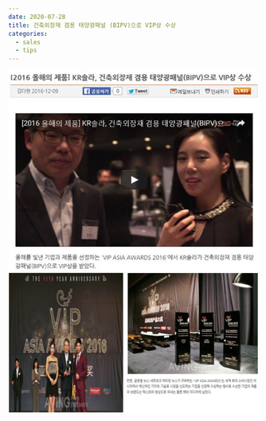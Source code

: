 ```yaml
---
date: 2020-07-28
title: 건축외장재 겸용 태양광패널 (BIPV)으로 VIP상 수상
categories:
  - sales
  - tips
---
```

![screenshot](/images/award_2.jpg)
![screenshot](/images/award_3.jpg)